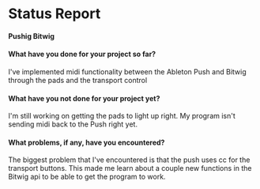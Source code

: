 # Status Report

#### Pushig Bitwig


#### What have you done for your project so far?

I've implemented midi functionality between the Ableton Push and Bitwig through the pads and the transport control

#### What have you not done for your project yet?

I'm still working on getting the pads to light up right. My program isn't sending midi back to the Push right yet.

#### What problems, if any, have you encountered?

The biggest problem that I've encountered is that the push uses cc for the transport buttons. This made me learn about a couple new functions in the Bitwig api to be able to get the program to work.